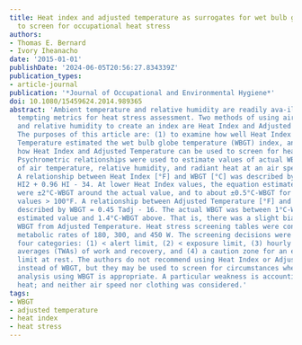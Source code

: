 ```yaml
---
title: Heat index and adjusted temperature as surrogates for wet bulb globe temperature
  to screen for occupational heat stress
authors:
- Thomas E. Bernard
- Ivory Iheanacho
date: '2015-01-01'
publishDate: '2024-06-05T20:56:27.834339Z'
publication_types:
- article-journal
publication: '*Journal of Occupational and Environmental Hygiene*'
doi: 10.1080/15459624.2014.989365
abstract: 'Ambient temperature and relative humidity are readily ava-ilable and thus
  tempting metrics for heat stress assessment. Two methods of using air temperature
  and relative humidity to create an index are Heat Index and Adjusted Temperature.
  The purposes of this article are: (1) to examine how well Heat Index and Adjusted
  Temperature estimated the wet bulb globe temperature (WBGT) index, and (2) to suggest
  how Heat Index and Adjusted Temperature can be used to screen for heat stress level.
  Psychrometric relationships were used to estimate values of actual WBGT for conditions
  of air temperature, relative humidity, and radiant heat at an air speed of 0.5 m/s.
  A relationship between Heat Index [°F] and WBGT [°C] was described by WBGT = -0.0034
  HI2 + 0.96 HI - 34. At lower Heat Index values, the equation estimated WBGTs that
  were ±2°C-WBGT around the actual value, and to about ±0.5°C-WBGT for Heat Index
  values > 100°F. A relationship between Adjusted Temperature [°F] and WBGT [°C] was
  described by WBGT = 0.45 Tadj - 16. The actual WBGT was between 1°C-WBGT below the
  estimated value and 1.4°C-WBGT above. That is, there was a slight bias toward overestimating
  WBGT from Adjusted Temperature. Heat stress screening tables were constructed for
  metabolic rates of 180, 300, and 450 W. The screening decisions were divided into
  four categories: (1) < alert limit, (2) < exposure limit, (3) hourly time-weighted
  averages (TWAs) of work and recovery, and (4) a caution zone for an exposure > exposure
  limit at rest. The authors do not recommend using Heat Index or Adjusted Temperature
  instead of WBGT, but they may be used to screen for circumstances when a more detailed
  analysis using WBGT is appropriate. A particular weakness is accounting for radiant
  heat; and neither air speed nor clothing was considered.'
tags:
- WBGT
- adjusted temperature
- heat index
- heat stress
---
```

